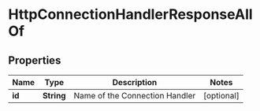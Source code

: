 

# HttpConnectionHandlerResponseAllOf


## Properties

| Name | Type | Description | Notes |
|------------ | ------------- | ------------- | -------------|
|**id** | **String** | Name of the Connection Handler |  [optional] |



